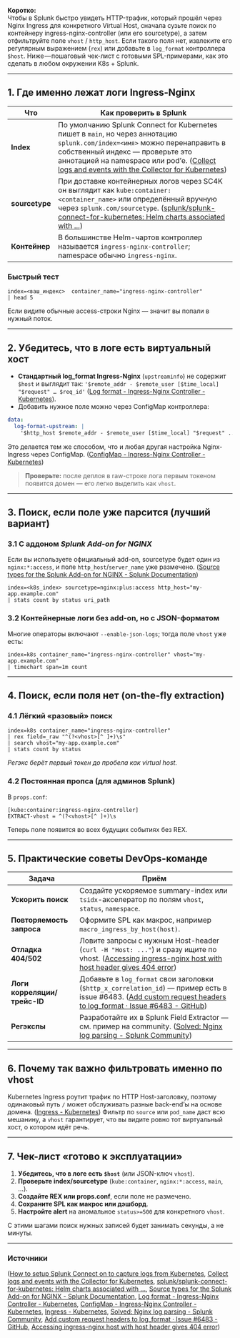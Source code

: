**Коротко:**  
Чтобы в Splunk быстро увидеть HTTP-трафик, который прошёл через Nginx Ingress для конкретного Virtual Host, сначала сузьте поиск по контейнеру ingress-nginx-controller (или его sourcetype), а затем отфильтруйте поле `vhost` / `http_host`. Если такого поля нет, извлеките его регулярным выражением (`rex`) или добавьте в `log_format` контроллера `$host`. Ниже — пошаговый чек-лист с готовыми SPL-примерами, как это сделать в любом окружении K8s + Splunk.

---

## 1. Где именно лежат логи Ingress-Nginx  

| Что | Как проверить в Splunk |
|-----|------------------------|
| **Index** | По умолчанию Splunk Connect for Kubernetes пишет в `main`, но через аннотацию `splunk.com/index=<имя>` можно перенаправить в собственный индекс — проверьте это аннотацией на namespace или pod’е. ([Collect logs and events with the Collector for Kubernetes](https://docs.splunk.com/observability/gdi/opentelemetry/collector-kubernetes/kubernetes-config-logs.html?utm_source=chatgpt.com)) |
| **sourcetype** | При доставке контейнерных логов через SC4K он выглядит как `kube:container:<container_name>` или определённый вручную через `splunk.com/sourcetype`. ([splunk/splunk-connect-for-kubernetes: Helm charts associated with ...](https://github.com/splunk/splunk-connect-for-kubernetes?utm_source=chatgpt.com)) |
| **Контейнер** | В большинстве Helm-чартов контроллер называется `ingress-nginx-controller`; namespace обычно `ingress-nginx`. |

### Быстрый тест

```spl
index=<ваш_индекс>  container_name="ingress-nginx-controller" 
| head 5
```

Если видите обычные access-строки Nginx — значит вы попали в нужный поток.

---

## 2. Убедитесь, что в логе есть виртуальный хост

* **Стандартный log_format Ingress-Nginx** (`upstreaminfo`) не содержит `$host` и выглядит так: `'$remote_addr - $remote_user [$time_local] "$request" … $req_id'` ([Log format - Ingress-Nginx Controller - Kubernetes](https://kubernetes.github.io/ingress-nginx/user-guide/nginx-configuration/log-format/?utm_source=chatgpt.com)).  
* Добавить нужное поле можно через ConfigMap контроллера:  

```yaml
data:
  log-format-upstream: |
    '$http_host $remote_addr - $remote_user [$time_local] "$request" ... $req_id'
```
Это делается тем же способом, что и любая другая настройка Nginx-Ingress через ConfigMap. ([ConfigMap - Ingress-Nginx Controller - Kubernetes](https://kubernetes.github.io/ingress-nginx/user-guide/nginx-configuration/configmap/?utm_source=chatgpt.com))  

> **Проверьте:** после деплоя в raw-строке лога первым токеном появится домен — его легко выделить как `vhost`.

---

## 3. Поиск, если поле уже парсится (лучший вариант)

### 3.1 С аддоном *Splunk Add-on for NGINX*

Если вы используете официальный add-on, sourcetype будет один из `nginx:*:access`, и поле `http_host`/`server_name` уже размечено. ([Source types for the Splunk Add-on for NGINX - Splunk Documentation](https://docs.splunk.com/Documentation/AddOns/released/NGINX/Sourcetypes))

```spl
index=<k8s_index> sourcetype=nginx:plus:access http_host="my-app.example.com"
| stats count by status uri_path
```

### 3.2 Контейнерные логи без add-on, но с JSON-форматом

Многие операторы включают `--enable-json-logs`; тогда поле `vhost` уже есть:

```spl
index=k8s container_name="ingress-nginx-controller" vhost="my-app.example.com"
| timechart span=1m count
```

---

## 4. Поиск, если поля нет (on-the-fly extraction)

### 4.1 Лёгкий «разовый» поиск

```spl
index=k8s container_name="ingress-nginx-controller"
| rex field=_raw "^(?<vhost>[^ ]+)\s"
| search vhost="my-app.example.com"
| stats count by status
```
*Регэкс берёт первый токен до пробела как virtual host.*  

### 4.2 Постоянная пропса (для админов Splunk)

В `props.conf`:

```
[kube:container:ingress-nginx-controller]
EXTRACT-vhost = ^(?<vhost>[^ ]+)\s
```
Теперь поле появится во всех будущих событиях без REX.

---

## 5. Практические советы DevOps-команде

| Задача | Приём |
|--------|-------|
| **Ускорить поиск** | Создайте ускоряемое summary-index или `tsidx`-акселератор по полям `vhost`, `status`, `namespace`. |
| **Повторяемость запроса** | Оформите SPL как макрос, например ``macro_ingress_by_host(host)``. |
| **Отладка 404/502** | Ловите запросы с нужным Host-header (`curl -H "Host: ..."`) и сразу ищите по vhost. ([Accessing ingress-nginx host with host header gives 404 error](https://stackoverflow.com/questions/78380062/accessing-ingress-nginx-host-with-host-header-gives-404-error?utm_source=chatgpt.com)) |
| **Логи корреляции/трейс-ID** | Добавьте в `log_format` свои заголовки (`$http_x_correlation_id`) — пример есть в issue #6483. ([Add custom request headers to log_format · Issue #6483 - GitHub](https://github.com/kubernetes/ingress-nginx/issues/6483?utm_source=chatgpt.com)) |
| **Регэкспы** | Разработайте их в Splunk Field Extractor — см. пример на community. ([Solved: Nginx log parsing - Splunk Community](https://community.splunk.com/t5/Splunk-Search/Nginx-log-parsing/m-p/18620?utm_source=chatgpt.com)) |

---

## 6. Почему так важно фильтровать именно по vhost

Kubernetes Ingress роутит трафик по HTTP Host-заголовку, поэтому одинаковый путь `/` может обслуживать разные back-end’ы на основе домена. ([Ingress - Kubernetes](https://kubernetes.io/docs/concepts/services-networking/ingress/?utm_source=chatgpt.com)) Фильтр по `source` или `pod_name` даст всю мешанину, а `vhost` гарантирует, что вы видите ровно тот виртуальный хост, о котором идёт речь.

---

## 7. Чек-лист «готово к эксплуатации»

1. **Убедитесь, что в логе есть `$host`** (или JSON-ключ `vhost`).  
2. **Проверьте index/sourcetype** (`kube:container`, `nginx:*:access`, `main`, …).  
3. **Создайте REX или props.conf**, если поле не размечено.  
4. **Сохраните SPL как макрос или дэшборд**.  
5. **Настройте alert** на аномальное `status>=500` для конкретного `vhost`.  

С этими шагами поиск нужных записей будет занимать секунды, а не минуты.

---

### Источники  
 ([How to setup Splunk Connect on to capture logs from Kubernetes](https://community.splunk.com/t5/Installation/How-to-setup-Splunk-Connect-on-to-capture-logs-from-Kubernetes/m-p/506590?utm_source=chatgpt.com), [Collect logs and events with the Collector for Kubernetes](https://docs.splunk.com/observability/gdi/opentelemetry/collector-kubernetes/kubernetes-config-logs.html?utm_source=chatgpt.com), [splunk/splunk-connect-for-kubernetes: Helm charts associated with ...](https://github.com/splunk/splunk-connect-for-kubernetes?utm_source=chatgpt.com), [Source types for the Splunk Add-on for NGINX - Splunk Documentation](https://docs.splunk.com/Documentation/AddOns/released/NGINX/Sourcetypes), [Log format - Ingress-Nginx Controller - Kubernetes](https://kubernetes.github.io/ingress-nginx/user-guide/nginx-configuration/log-format/?utm_source=chatgpt.com), [ConfigMap - Ingress-Nginx Controller - Kubernetes](https://kubernetes.github.io/ingress-nginx/user-guide/nginx-configuration/configmap/?utm_source=chatgpt.com), [Ingress - Kubernetes](https://kubernetes.io/docs/concepts/services-networking/ingress/?utm_source=chatgpt.com), [Solved: Nginx log parsing - Splunk Community](https://community.splunk.com/t5/Splunk-Search/Nginx-log-parsing/m-p/18620?utm_source=chatgpt.com), [Add custom request headers to log_format · Issue #6483 - GitHub](https://github.com/kubernetes/ingress-nginx/issues/6483?utm_source=chatgpt.com), [Accessing ingress-nginx host with host header gives 404 error](https://stackoverflow.com/questions/78380062/accessing-ingress-nginx-host-with-host-header-gives-404-error?utm_source=chatgpt.com))
